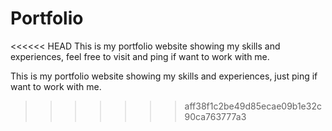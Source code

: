 # Portfolio
<<<<<< HEAD
This is my portfolio website showing my skills and experiences, feel free to visit and ping if want to work with me.

This is my portfolio website showing my skills and experiences, just ping if want to work with me.
>>>>>>> aff38f1c2be49d85ecae09b1e32c90ca763777a3
